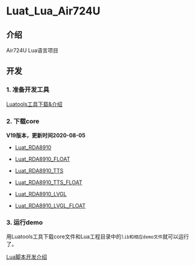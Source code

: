 # Luat_Lua_Air724U

## 介绍
Air724U Lua语言项目
## 开发
### 1. 准备开发工具
[Luatools工具下载&介绍](https://wiki.openluat.com/doc/tools/)
### 2. 下载core

**V19版本，更新时间2020-08-05**

* [Luat_RDA8910](http://openluat-erp.oss-cn-hangzhou.aliyuncs.com/erp_site_file/product_file/sw_file_20200803200044_Luat_V0019_RDA8910.zip)

* [Luat_RDA8910_FLOAT](http://openluat-erp.oss-cn-hangzhou.aliyuncs.com/erp_site_file/product_file/sw_file_20200803200230_Luat_V0019_RDA8910_FLOAT.zip)
* [Luat_RDA8910_TTS](http://openluat-erp.oss-cn-hangzhou.aliyuncs.com/erp_site_file/product_file/sw_file_20200803200816_Luat_V0019_RDA8910_TTS.zip)
* [Luat_RDA8910_TTS_FLOAT](http://openluat-erp.oss-cn-hangzhou.aliyuncs.com/erp_site_file/product_file/sw_file_20200803200949_Luat_V0019_RDA8910_TTS_FLOAT.zip)
* [Luat_RDA8910_LVGL](http://openluat-erp.oss-cn-hangzhou.aliyuncs.com/erp_site_file/product_file/sw_file_20200805140018_Luat_V0019_RDA8910_LVGL.zip)
* [Luat_RDA8910_LVGL_FLOAT](http://openluat-erp.oss-cn-hangzhou.aliyuncs.com/erp_site_file/product_file/sw_file_20200805135752_Luat_V0019_RDA8910_LVGL_FLOAT.zip)

### 3. 运行demo
用Luatools工具下载core文件和Lua工程目录中的`lib和相应demo文件`就可以运行了。

[Lua脚本开发介绍](https://wiki.openluat.com/doc/luatGuide/#lua)
